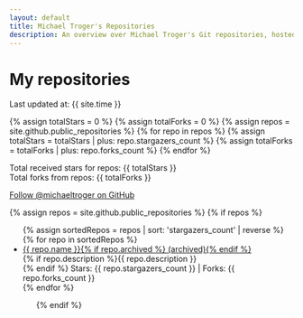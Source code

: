 ```yaml
---
layout: default
title: Michael Troger's Repositories
description: An overview over Michael Troger's Git repositories, hosted on GitHub.
---
```

# My repositories
Last updated at: {{ site.time }}

{% assign totalStars = 0 %}
{% assign totalForks = 0 %}
{% assign repos = site.github.public_repositories %}
{% for repo in repos %}
  {% assign totalStars = totalStars | plus: repo.stargazers_count %}
  {% assign totalForks = totalForks | plus: repo.forks_count %}
{% endfor %}

Total received stars for repos: {{ totalStars }}  
Total forks from repos: {{ totalForks }}

[Follow @michaeltroger on GitHub](https://github.com/michaeltroger)

{% assign repos = site.github.public_repositories %}
{% if repos %}
<ul>
  {% assign sortedRepos = repos | sort: 'stargazers_count' | reverse %}
  {% for repo in sortedRepos %}
    <li>
      <a href="{{ repo.html_url }}">{{ repo.name }}{% if repo.archived %} (archived){% endif %}</a><br>
      {% if repo.description %}{{ repo.description }}<br>{% endif %}
      Stars: {{ repo.stargazers_count }} | Forks: {{ repo.forks_count }}
    </li>
  {% endfor %}
<ul>
{% endif %}
